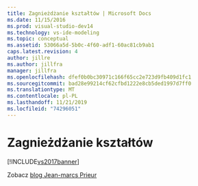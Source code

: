 ```yaml
---
title: Zagnieżdżanie kształtów | Microsoft Docs
ms.date: 11/15/2016
ms.prod: visual-studio-dev14
ms.technology: vs-ide-modeling
ms.topic: conceptual
ms.assetid: 53066a5d-5b0c-4f60-adf1-60ac81cb9ab1
caps.latest.revision: 4
author: jillre
ms.author: jillfra
manager: jillfra
ms.openlocfilehash: dfef0b0bc30971c166f65cc2e723d9fb409d1fc1
ms.sourcegitcommit: bad28e99214cf62cfbd1222e8cb5ded1997d7ff0
ms.translationtype: MT
ms.contentlocale: pl-PL
ms.lasthandoff: 11/21/2019
ms.locfileid: "74296051"
---
```

# <a name="nesting-shapes"></a>Zagnieżdżanie kształtów
[!INCLUDE[vs2017banner](../includes/vs2017banner.md)]

Zobacz [blog Jean-marcs Prieur](https://blogs.msdn.microsoft.com/jmprieur/2008/09/03/dsl-tools-support-of-nested-shapes-in-visual-studio-2008-sp1/)
